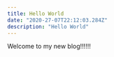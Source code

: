 ```yaml
---
title: Hello World
date: "2020-27-07T22:12:03.284Z"
description: "Hello World"
---
```


Welcome to my new blog!!!!!!
